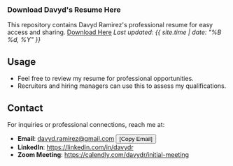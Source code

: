### Download Davyd's Resume Here

This repository contains Davyd Ramirez's professional resume for easy access and sharing. [Download Here](https://github.com/davydr/resume/raw/refs/heads/main/davyd_ramirez_resume.docx)
_Last updated: {{ site.time | date: "%B %d, %Y" }}_

## Usage
- Feel free to review my resume for professional opportunities.
- Recruiters and hiring managers can use this to assess my qualifications.


## Contact
For inquiries or professional connections, reach me at:
- **Email**: davyd.ramirez@gmail.com
  <button onclick="copyToClipboard('davyd.ramirez@gmail.com')">[Copy Email]</button>
- **LinkedIn**: https://linkedin.com/in/davydr
- **Zoom Meeting**: https://calendly.com/davydr/initial-meeting

<script>
  function copyToClipboard(text) {
    navigator.clipboard.writeText(text).then(() => {
      alert("Copied: " + text);
    }).catch(err => {
      console.error("Failed to copy: ", err);
    });
  }
</script>
